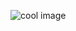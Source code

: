 <figure>
   <img src="image.jpg" alt="cool image">
   <figcaption>
        <h3>Cool Image</h3>
        <a href="http://coolplace.com">http://coolplace.com</a>
   </figcaption> 
   <style>
      figcaption {  display: none; }
      figure:hover figcaption { display: block;}
   </style>
</figure>
